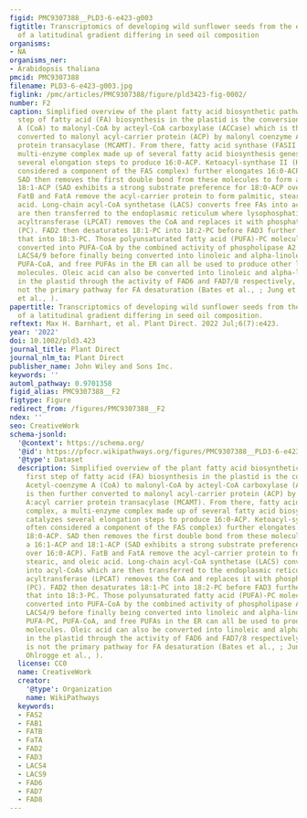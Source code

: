 ```yaml
---
figid: PMC9307388__PLD3-6-e423-g003
figtitle: Transcriptomics of developing wild sunflower seeds from the extreme ends
  of a latitudinal gradient differing in seed oil composition
organisms:
- NA
organisms_ner:
- Arabidopsis thaliana
pmcid: PMC9307388
filename: PLD3-6-e423-g003.jpg
figlink: /pmc/articles/PMC9307388/figure/pld3423-fig-0002/
number: F2
caption: Simplified overview of the plant fatty acid biosynthetic pathway. The first
  step of fatty acid (FA) biosynthesis in the plastid is the conversion of Acetyl‐coenzyme
  A (CoA) to malonyl‐CoA by acteyl‐CoA carboxylase (ACCase) which is then further
  converted to malonyl acyl‐carrier protein (ACP) by malonyl coenzyme A:acyl carrier
  protein transacylase (MCAMT). From there, fatty acid synthase (FASII complex, a
  multi‐enzyme complex made up of several fatty acid biosynthesis genes) catalyzes
  several elongation steps to produce 16:0‐ACP. Ketoacyl‐synthase II (KASII, often
  considered a component of the FAS complex) further elongates 16:0‐ACP into 18:0‐ACP.
  SAD then removes the first double bond from these molecules to form a 16:1‐ACP and
  18:1‐ACP (SAD exhibits a strong substrate preference for 18:0‐ACP over 16:0‐ACP).
  FatB and FatA remove the acyl‐carrier protein to form palmitic, stearic, and oleic
  acid. Long‐chain acyl‐CoA synthetase (LACS) converts free FAs into acyl‐CoAs which
  are then transferred to the endoplasmic reticulum where lysophosphatidylcholine
  acyltransferase (LPCAT) removes the CoA and replaces it with phosphatidylcholine
  (PC). FAD2 then desaturates 18:1‐PC into 18:2‐PC before FAD3 further desaturates
  that into 18:3‐PC. Those polyunsaturated fatty acid (PUFA)‐PC molecules are then
  converted into PUFA‐CoA by the combined activity of phospholipase A2 (PLA2) and
  LACS4/9 before finally being converted into linoleic and alpha‐linoleic acid. PUFA‐PC,
  PUFA‐CoA, and free PUFAs in the ER can all be used to produce other lipid‐based
  molecules. Oleic acid can also be converted into linoleic and alpha‐linoleic acid
  in the plastid through the activity of FAD6 and FAD7/8 respectively, but this is
  not the primary pathway for FA desaturation (Bates et al., ; Jung et al., ; Ohlrogge
  et al., ).
papertitle: Transcriptomics of developing wild sunflower seeds from the extreme ends
  of a latitudinal gradient differing in seed oil composition.
reftext: Max H. Barnhart, et al. Plant Direct. 2022 Jul;6(7):e423.
year: '2022'
doi: 10.1002/pld3.423
journal_title: Plant Direct
journal_nlm_ta: Plant Direct
publisher_name: John Wiley and Sons Inc.
keywords: ''
automl_pathway: 0.9701358
figid_alias: PMC9307388__F2
figtype: Figure
redirect_from: /figures/PMC9307388__F2
ndex: ''
seo: CreativeWork
schema-jsonld:
  '@context': https://schema.org/
  '@id': https://pfocr.wikipathways.org/figures/PMC9307388__PLD3-6-e423-g003.html
  '@type': Dataset
  description: Simplified overview of the plant fatty acid biosynthetic pathway. The
    first step of fatty acid (FA) biosynthesis in the plastid is the conversion of
    Acetyl‐coenzyme A (CoA) to malonyl‐CoA by acteyl‐CoA carboxylase (ACCase) which
    is then further converted to malonyl acyl‐carrier protein (ACP) by malonyl coenzyme
    A:acyl carrier protein transacylase (MCAMT). From there, fatty acid synthase (FASII
    complex, a multi‐enzyme complex made up of several fatty acid biosynthesis genes)
    catalyzes several elongation steps to produce 16:0‐ACP. Ketoacyl‐synthase II (KASII,
    often considered a component of the FAS complex) further elongates 16:0‐ACP into
    18:0‐ACP. SAD then removes the first double bond from these molecules to form
    a 16:1‐ACP and 18:1‐ACP (SAD exhibits a strong substrate preference for 18:0‐ACP
    over 16:0‐ACP). FatB and FatA remove the acyl‐carrier protein to form palmitic,
    stearic, and oleic acid. Long‐chain acyl‐CoA synthetase (LACS) converts free FAs
    into acyl‐CoAs which are then transferred to the endoplasmic reticulum where lysophosphatidylcholine
    acyltransferase (LPCAT) removes the CoA and replaces it with phosphatidylcholine
    (PC). FAD2 then desaturates 18:1‐PC into 18:2‐PC before FAD3 further desaturates
    that into 18:3‐PC. Those polyunsaturated fatty acid (PUFA)‐PC molecules are then
    converted into PUFA‐CoA by the combined activity of phospholipase A2 (PLA2) and
    LACS4/9 before finally being converted into linoleic and alpha‐linoleic acid.
    PUFA‐PC, PUFA‐CoA, and free PUFAs in the ER can all be used to produce other lipid‐based
    molecules. Oleic acid can also be converted into linoleic and alpha‐linoleic acid
    in the plastid through the activity of FAD6 and FAD7/8 respectively, but this
    is not the primary pathway for FA desaturation (Bates et al., ; Jung et al., ;
    Ohlrogge et al., ).
  license: CC0
  name: CreativeWork
  creator:
    '@type': Organization
    name: WikiPathways
  keywords:
  - FAS2
  - FAB1
  - FATB
  - FaTA
  - FAD2
  - FAD3
  - LACS4
  - LACS9
  - FAD6
  - FAD7
  - FAD8
---
```

